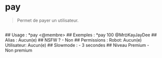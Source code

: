 # pay

> Permet de payer un utilisateur.

<br>
## Usage :
*pay <quantité> <@membre>
## Exemples :
*pay 100 @Mr¤KayJayDee
## Alias :
Aucun(e)
## NSFW ?
- Non
## Permissions :
Robot: Aucun(e)
<br>
Utilisateur: Aucun(e)
## Slowmode :
- 3 secondes
## Niveau Premium
- Non premium